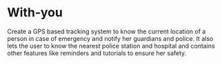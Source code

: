 # With-you
Create a GPS based tracking system to know the current location of a person in case of emergency and notify her guardians and police.
It also lets the user to know the nearest police station and hospital and contains other features like reminders and tutorials to ensure her safety.
